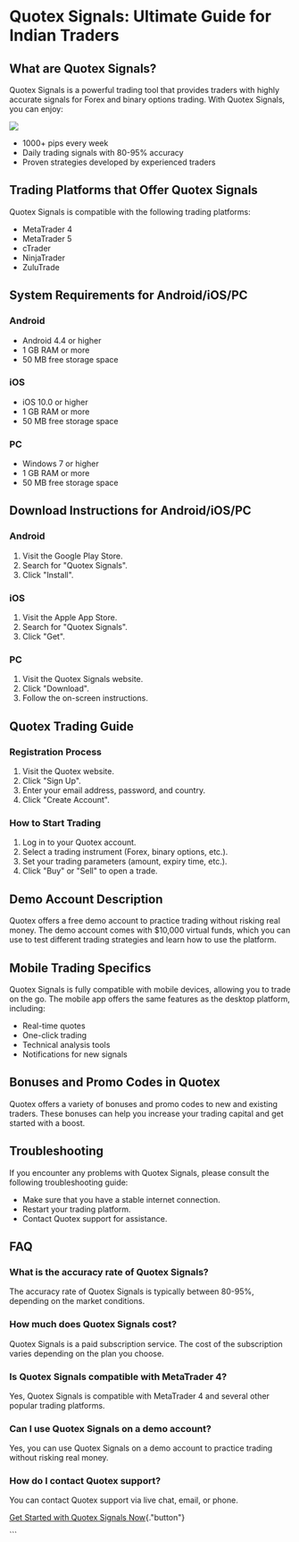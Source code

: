 # Quotex Signals: Ultimate Guide for Indian Traders

## What are Quotex Signals?

Quotex Signals is a powerful trading tool that provides traders with
highly accurate signals for Forex and binary options trading. With
Quotex Signals, you can enjoy:

[![](https://static.quotex.io/files/8_en/300_250.jpg)](https://traff.sbs/brokerqxsignupf)

-   1000+ pips every week
-   Daily trading signals with 80-95% accuracy
-   Proven strategies developed by experienced traders

## Trading Platforms that Offer Quotex Signals

Quotex Signals is compatible with the following trading platforms:

-   MetaTrader 4
-   MetaTrader 5
-   cTrader
-   NinjaTrader
-   ZuluTrade

## System Requirements for Android/iOS/PC

### Android

-   Android 4.4 or higher
-   1 GB RAM or more
-   50 MB free storage space

### iOS

-   iOS 10.0 or higher
-   1 GB RAM or more
-   50 MB free storage space

### PC

-   Windows 7 or higher
-   1 GB RAM or more
-   50 MB free storage space

## Download Instructions for Android/iOS/PC

### Android

1.  Visit the Google Play Store.
2.  Search for "Quotex Signals".
3.  Click "Install".

### iOS

1.  Visit the Apple App Store.
2.  Search for "Quotex Signals".
3.  Click "Get".

### PC

1.  Visit the Quotex Signals website.
2.  Click "Download".
3.  Follow the on-screen instructions.

## Quotex Trading Guide

### Registration Process

1.  Visit the Quotex website.
2.  Click "Sign Up".
3.  Enter your email address, password, and country.
4.  Click "Create Account".

### How to Start Trading

1.  Log in to your Quotex account.
2.  Select a trading instrument (Forex, binary options, etc.).
3.  Set your trading parameters (amount, expiry time, etc.).
4.  Click "Buy" or "Sell" to open a trade.

## Demo Account Description

Quotex offers a free demo account to practice trading without risking
real money. The demo account comes with \$10,000 virtual funds, which
you can use to test different trading strategies and learn how to use
the platform.

## Mobile Trading Specifics

Quotex Signals is fully compatible with mobile devices, allowing you to
trade on the go. The mobile app offers the same features as the desktop
platform, including:

-   Real-time quotes
-   One-click trading
-   Technical analysis tools
-   Notifications for new signals

## Bonuses and Promo Codes in Quotex

Quotex offers a variety of bonuses and promo codes to new and existing
traders. These bonuses can help you increase your trading capital and
get started with a boost.

## Troubleshooting

If you encounter any problems with Quotex Signals, please consult the
following troubleshooting guide:

-   Make sure that you have a stable internet connection.
-   Restart your trading platform.
-   Contact Quotex support for assistance.

## FAQ

### What is the accuracy rate of Quotex Signals?

The accuracy rate of Quotex Signals is typically between 80-95%,
depending on the market conditions.

### How much does Quotex Signals cost?

Quotex Signals is a paid subscription service. The cost of the
subscription varies depending on the plan you choose.

### Is Quotex Signals compatible with MetaTrader 4?

Yes, Quotex Signals is compatible with MetaTrader 4 and several other
popular trading platforms.

### Can I use Quotex Signals on a demo account?

Yes, you can use Quotex Signals on a demo account to practice trading
without risking real money.

### How do I contact Quotex support?

You can contact Quotex support via live chat, email, or phone.

[Get Started with Quotex Signals
Now](\%22https://traff.sbs/brokerqxsignup\%22){."button"}

\`\`\`

